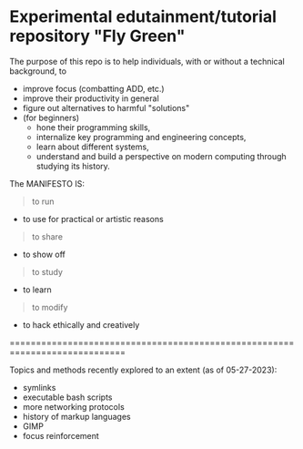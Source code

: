 # Experimental edutainment/tutorial repository "Fly Green"

The purpose of this repo is to help individuals, with or
without a technical background, to
- improve focus (combatting ADD, etc.)
- improve their productivity in general 
- figure out alternatives to harmful "solutions"
- (for beginners)
  - hone their programming skills,
  - internalize key programming and engineering concepts,
  - learn about different systems,
  - understand and build a perspective on modern computing
     through studying its history. 



The MANIFESTO IS:

> to run
  - to use for practical or artistic reasons
> to share
  - to show off
> to study
  - to learn
> to modify
  - to hack ethically and creatively

============================================================================

Topics and methods recently explored to an extent (as of 05-27-2023):

- symlinks
- executable bash scripts
- more networking protocols
- history of markup languages
- GIMP
- focus reinforcement

